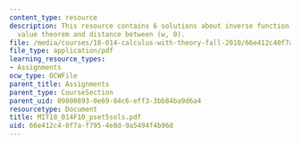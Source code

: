 ```yaml
---
content_type: resource
description: This resource contains 6 solutions about inverse function g?, the extreme
  value theorem and distance between (w, 0).
file: /media/courses/18-014-calculus-with-theory-fall-2010/66e412c40f7af7954e8d9a5494f4b96d_MIT18_014F10_pset5sols.pdf
file_type: application/pdf
learning_resource_types:
- Assignments
ocw_type: OCWFile
parent_title: Assignments
parent_type: CourseSection
parent_uid: 09800893-0e69-84c6-eff3-3bb84ba9d6a4
resourcetype: Document
title: MIT18_014F10_pset5sols.pdf
uid: 66e412c4-0f7a-f795-4e8d-9a5494f4b96d
---
```

